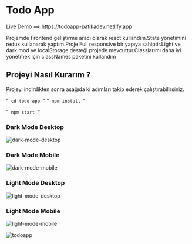 <h1>Todo App</h1>

Live Demo ==> https://todoapp-patikadev.netlify.app

<p>Projemde Frontend geliştirme aracı olarak react kullandım.State yönetimini redux kullanarak yaptım.Proje Full responsive bir yapıya sahiptir.Light ve dark mod ve localStorage desteği projede mevcuttur.Classlarımı daha iyi yönetmek için classNames paketini kullandım</p>

<h2>Projeyi Nasıl Kurarım ? </h2>

Projeyi indirdikten sonra aşağıda ki adımları takip ederek çalıştırabilirsiniz.


“`
cd todo-app
“`
“`
npm install
“`

“`
npm start
“`

<h3>Dark Mode Desktop</h3>
<img src="https://user-images.githubusercontent.com/71382413/229274782-6542bb78-f0e6-4ac2-bb27-39b1bf860266.png" alt="dark-mode-desktop"/>

<h3>Dark Mode Mobile</h3>
<img src="https://user-images.githubusercontent.com/71382413/229275715-2c8bf547-c3cb-41a6-82a7-ef64514704bf.png" alt="dark-mode-mobile"/>

<h3>Light Mode Desktop</h3>
<img src="https://user-images.githubusercontent.com/71382413/229274903-6be213c4-ceb5-48bf-9415-cdaed7fa5906.png" alt="light-mode-desktop" />

<h3>Light Mode Mobile</h3>
<img src="https://user-images.githubusercontent.com/71382413/229276131-9e9f1eb4-0701-4e1a-b04c-718f2bc7f023.png" alt="light-mode-mobile"/>

![todoapp](https://user-images.githubusercontent.com/71382413/229275838-c88b816b-d958-4c39-be0e-93068a20cab3.gif)
